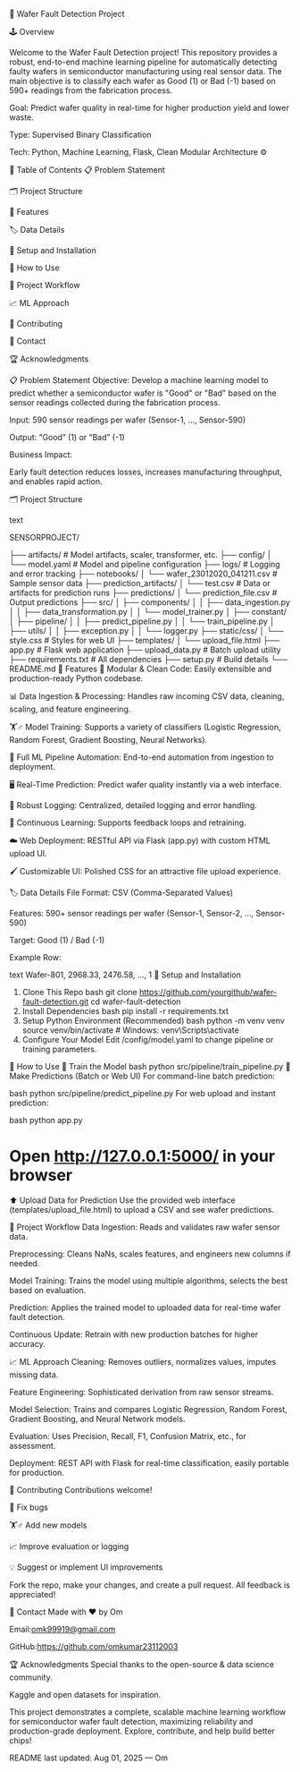 🧠 Wafer Fault Detection Project


🕹️ Overview


Welcome to the Wafer Fault Detection project! This repository provides a robust, end-to-end machine learning pipeline for automatically detecting faulty wafers in semiconductor manufacturing using real sensor data. The main objective is to classify each wafer as Good (1) or Bad (-1) based on 590+ readings from the fabrication process.

Goal: Predict wafer quality in real-time for higher production yield and lower waste.

Type: Supervised Binary Classification

Tech: Python, Machine Learning, Flask, Clean Modular Architecture ⚙️

🧾 Table of Contents
📋 Problem Statement

🗂️ Project Structure

🌟 Features

🏷️ Data Details

🏁 Setup and Installation

🚦 How to Use

🔬 Project Workflow

📈 ML Approach

🤝 Contributing

📧 Contact

🏆 Acknowledgments

📋 Problem Statement
Objective: Develop a machine learning model to predict whether a semiconductor wafer is "Good" or "Bad" based on the sensor readings collected during the fabrication process.

Input: 590 sensor readings per wafer (Sensor-1, ..., Sensor-590)

Output: “Good” (1) or “Bad” (-1)

Business Impact:

Early fault detection reduces losses, increases manufacturing throughput, and enables rapid action.

🗂️ Project Structure

text

SENSORPROJECT/

├── artifacts/                    # Model artifacts, scaler, transformer, etc.
├── config/
│   └── model.yaml                # Model and pipeline configuration
├── logs/                         # Logging and error tracking
├── notebooks/
│   └── wafer_23012020_041211.csv # Sample sensor data
├── prediction_artifacts/
│   └── test.csv                  # Data or artifacts for prediction runs
├── predictions/
│   └── prediction_file.csv       # Output predictions
├── src/
│   ├── components/
│   │   ├── data_ingestion.py
│   │   ├── data_transformation.py
│   │   └── model_trainer.py
│   ├── constant/
│   ├── pipeline/
│   │   ├── predict_pipeline.py
│   │   └── train_pipeline.py
│   ├── utils/
│   │   ├── exception.py
│   │   └── logger.py
├── static/css/
│   └── style.css                 # Styles for web UI
├── templates/
│   └── upload_file.html
├── app.py                        # Flask web application
├── upload_data.py                # Batch upload utility
├── requirements.txt              # All dependencies
├── setup.py                      # Build details
└── README.md
🌟 Features
🔧 Modular & Clean Code: Easily extensible and production-ready Python codebase.

📊 Data Ingestion & Processing: Handles raw incoming CSV data, cleaning, scaling, and feature engineering.

🏋️♂️ Model Training: Supports a variety of classifiers (Logistic Regression, Random Forest, Gradient Boosting, Neural Networks).

🧪 Full ML Pipeline Automation: End-to-end automation from ingestion to deployment.

🖥️ Real-Time Prediction: Predict wafer quality instantly via a web interface.

📝 Robust Logging: Centralized, detailed logging and error handling.

🔁 Continuous Learning: Supports feedback loops and retraining.

☁️ Web Deployment: RESTful API via Flask (app.py) with custom HTML upload UI.

🖌️ Customizable UI: Polished CSS for an attractive file upload experience.

🏷️ Data Details
File Format: CSV (Comma-Separated Values)

Features: 590+ sensor readings per wafer (Sensor-1, Sensor-2, ..., Sensor-590)

Target: Good (1) / Bad (-1)

Example Row:

text
Wafer-801, 2968.33, 2476.58, ..., 1
🏁 Setup and Installation
1. Clone This Repo
bash
git clone https://github.com/yourgithub/wafer-fault-detection.git
cd wafer-fault-detection
2. Install Dependencies
bash
pip install -r requirements.txt
3. Setup Python Environment (Recommended)
bash
python -m venv venv
source venv/bin/activate        # Windows: venv\Scripts\activate
4. Configure Your Model
Edit /config/model.yaml to change pipeline or training parameters.

🚦 How to Use
🎯 Train the Model
bash
python src/pipeline/train_pipeline.py
🔮 Make Predictions (Batch or Web UI)
For command-line batch prediction:

bash
python src/pipeline/predict_pipeline.py
For web upload and instant prediction:

bash
python app.py
# Open http://127.0.0.1:5000/ in your browser
⬆️ Upload Data for Prediction
Use the provided web interface (templates/upload_file.html) to upload a CSV and see wafer predictions.

🔬 Project Workflow
Data Ingestion: Reads and validates raw wafer sensor data.

Preprocessing: Cleans NaNs, scales features, and engineers new columns if needed.

Model Training: Trains the model using multiple algorithms, selects the best based on evaluation.

Prediction: Applies the trained model to uploaded data for real-time wafer fault detection.

Continuous Update: Retrain with new production batches for higher accuracy.

📈 ML Approach
Cleaning: Removes outliers, normalizes values, imputes missing data.

Feature Engineering: Sophisticated derivation from raw sensor streams.

Model Selection: Trains and compares Logistic Regression, Random Forest, Gradient Boosting, and Neural Network models.

Evaluation: Uses Precision, Recall, F1, Confusion Matrix, etc., for assessment.

Deployment: REST API with Flask for real-time classification, easily portable for production.

🤝 Contributing
Contributions welcome!

🐛 Fix bugs

🏋️♂️ Add new models

📈 Improve evaluation or logging

💡 Suggest or implement UI improvements

Fork the repo, make your changes, and create a pull request. All feedback is appreciated!

📧 Contact
Made with ❤️ by Om

Email:omk99919@gmail.com

GitHub:https://github.com/omkumar23112003

🏆 Acknowledgments
Special thanks to the open-source & data science community.

Kaggle and open datasets for inspiration.

This project demonstrates a complete, scalable machine learning workflow for semiconductor wafer fault detection, maximizing reliability and production-grade deployment. Explore, contribute, and help build better chips!

README last updated: Aug 01, 2025 — Om
